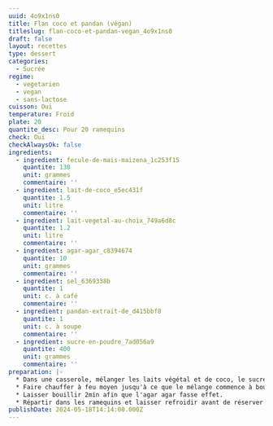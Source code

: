 ```yaml
---
uuid: 4o9x1ns0
title: Flan coco et pandan (végan)
titleslug: flan-coco-et-pandan-vegan_4o9x1ns0
draft: false
layout: recettes
type: dessert
categories:
  - Sucrée
regime:
  - vegetarien
  - vegan
  - sans-lactose
cuisson: Oui
temperature: Froid
plate: 20
quantite_desc: Pour 20 ramequins
check: Oui
checkAlwaysOk: false
ingredients:
  - ingredient: fecule-de-mais-maizena_1c253f15
    quantite: 130
    unit: grammes
    commentaire: ''
  - ingredient: lait-de-coco_e5ec431f
    quantite: 1.5
    unit: litre
    commentaire: ''
  - ingredient: lait-vegetal-au-choix_749a6d8c
    quantite: 1.2
    unit: litre
    commentaire: ''
  - ingredient: agar-agar_c8394674
    quantite: 10
    unit: grammes
    commentaire: ''
  - ingredient: sel_6369338b
    quantite: 1
    unit: c. à café
    commentaire: ''
  - ingredient: pandan-extrait-de_d415bbf8
    quantite: 1
    unit: c. à soupe
    commentaire: ''
  - ingredient: sucre-en-poudre_7ad056a9
    quantite: 400
    unit: grammes
    commentaire: ''
preparation: |-
  * Dans une casserole, mélanger les laits végétal et de coco, le sucre, la fécule de maïs, l'agar agar, le pandan et le sel. Fouetter jusqu'à ce que le mélange soit homogène.
  * Faire chauffer à feu moyen jusqu'à ce que le mélange commence à bouillir et à épaissir.
  * Laisser bouillir 2min afin que l'agar agar fasse effet.
  * Répartir dans les ramequins et laisser refroidir avant de réserver au frigo au moins deux heures.
publishDate: 2024-05-18T14:14:00.000Z
---
```

